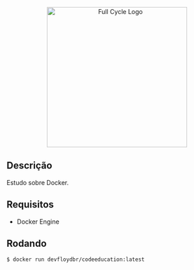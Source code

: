 <p align="center">
  <a href="http://fullcycle.com.br/" target="blank"><img src="https://fullcycle.com.br/wp-content/themes/fullcycle/assets/images/fullcycle-logo.svg" width="320" alt="Full Cycle Logo" /></a>
</p>

## Descrição

Estudo sobre Docker.

## Requisitos

- Docker Engine

## Rodando

```bash
$ docker run devfloydbr/codeeducation:latest
```
